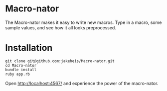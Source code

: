 Macro-nator
=========

The Macro-nator makes it easy to write new macros. Type in a macro, some sample values, and see how it all looks preprocessed.

Installation
==========
```
git clone git@github.com:jakeheis/Macro-nator.git
cd Macro-nator
bundle install
ruby app.rb
```

Open [http://localhost:4567/](http://localhost:4567/) and experience the power of the macro-nator.
